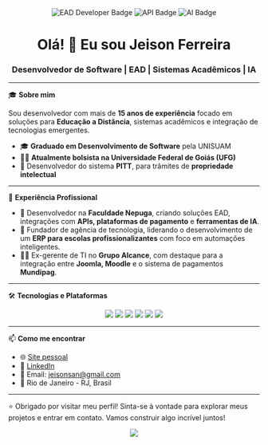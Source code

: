 <div align="center">
  <img src="https://img.shields.io/badge/Developer-EAD-blue?style=flat-square&logo=github" alt="EAD Developer Badge" />
  <img src="https://img.shields.io/badge/API%20Integration-%F0%9F%94%8C-yellow?style=flat-square" alt="API Badge" />
  <img src="https://img.shields.io/badge/Intelig%C3%AAncia%20Artificial-%F0%9F%A4%96-red?style=flat-square" alt="AI Badge" />
</div>

<h1 align="center">Olá! 👋 Eu sou Jeison Ferreira</h1>
<h3 align="center">Desenvolvedor de Software | EAD | Sistemas Acadêmicos | IA</h3> 

---

🎓 **Sobre mim**

Sou desenvolvedor com mais de **15 anos de experiência** focado em soluções para **Educação a Distância**, sistemas acadêmicos e integração de tecnologias emergentes.

- 🎓 **Graduado em Desenvolvimento de Software** pela UNISUAM
- 🧑‍💻 **Atualmente bolsista na Universidade Federal de Goiás (UFG)**
- 🔬 Desenvolvedor do sistema **PITT**, para trâmites de **propriedade intelectual**

---

🏢 **Experiência Profissional**

- 💼 Desenvolvedor na **Faculdade Nepuga**, criando soluções EAD, integrações com **APIs, plataformas de pagamento** e **ferramentas de IA**.
- 🚀 Fundador de agência de tecnologia, liderando o desenvolvimento de um **ERP para escolas profissionalizantes** com foco em automações inteligentes.
- 👨‍💼 Ex-gerente de TI no **Grupo Alcance**, com destaque para a integração entre **Joomla, Moodle** e o sistema de pagamentos **Mundipag**.

---

🛠 **Tecnologias e Plataformas**

<div align="center">
  <img src="https://img.shields.io/badge/Moodle-3A75D5?style=for-the-badge&logo=moodle&logoColor=white" />
  <img src="https://img.shields.io/badge/Joomla-5091CD?style=for-the-badge&logo=joomla&logoColor=white" />
  <img src="https://img.shields.io/badge/WordPress-21759B?style=for-the-badge&logo=wordpress&logoColor=white" />
  <img src="https://img.shields.io/badge/PHP-777BB4?style=for-the-badge&logo=php&logoColor=white" />
  <img src="https://img.shields.io/badge/MySQL-4479A1?style=for-the-badge&logo=mysql&logoColor=white" />
  <img src="https://img.shields.io/badge/JavaScript-F7DF1E?style=for-the-badge&logo=javascript&logoColor=black" />
</div>

---

📫 **Como me encontrar**

- 🌐 [Site pessoal](https://blog.websagencia.com.br)
- 💼 [LinkedIn](https://www.linkedin.com/in/jeison-ferreira/)
- 📧 Email: jeisonsan@gmail.com
- 📍 Rio de Janeiro - RJ, Brasil

---

⭐ Obrigado por visitar meu perfil! Sinta-se à vontade para explorar meus projetos e entrar em contato. Vamos construir algo incrível juntos!

<div align="center">
  <img src="https://capsule-render.vercel.app/api?type=waving&color=0:7F7FD5,100:86A8E7&height=100&section=footer"/>
</div>